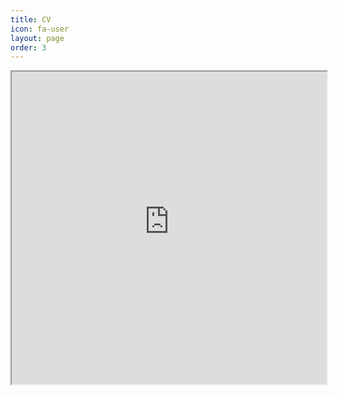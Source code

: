 ```yaml
---
title: CV
icon: fa-user
layout: page
order: 3
---
```

 <iframe src="https://iworeushankaonce.github.io/assets/files/cv.pdfs" width="100%" height="500px">
